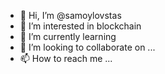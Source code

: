 - 👋 Hi, I’m @samoylovstas
- 👀 I’m interested in blockchain 
- 🌱 I’m currently learning 
- 💞️ I’m looking to collaborate on ...
- 📫 How to reach me ...

<!---
samoylovstas/samoylovstas is a ✨ special ✨ repository because its `README.md` (this file) appears on your GitHub profile.
You can click the Preview link to take a look at your changes.
--->
